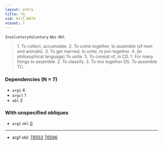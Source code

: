 ```yaml
---
layout: entry
title: འདུ་
vid: Hill:0874
vcount: 7
---
```

`InvoluntaryVoluntary` `Abs-Obl`
> 1\.
 To collect, accumulate\.
 2\.
 To come together, to assemble (of men and animals)\.
 3\.
 To get married, to unite, to join together\.
 4\.
 (in philosophical language) To unite\.
 5\.
 To consist of, in CD\.
 1\.
 For many things to assemble\.
 2\.
 To classify\.
 3\.
 To mix together DS\.
 To assemble TC\.

### Dependencies (N = 7)
* `arg1` 4
* `argcl` 1
* `obl` 2


### With unspecified obliques
* `arg1` `obl` [0](#arg1-obl)

---
* <a name='arg1-obl'>arg1 obl</a>: <a target='blank' href='http://tibetanverbs.soas.ac.uk/~badw/#/mila/020a?focus=T6553'>T6553</a> <a target='blank' href='http://tibetanverbs.soas.ac.uk/~badw/#/mila/020a?focus=T6596'>T6596</a>

